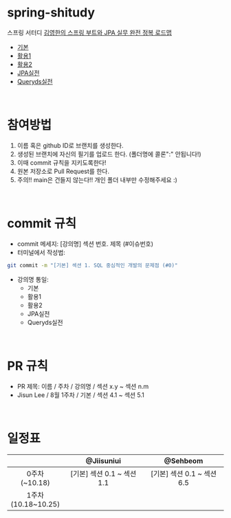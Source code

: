 # spring-shitudy
스프링 서터디
[김영한의 스프링 부트와 JPA 실무 완전 정복 로드맵](https://www.inflearn.com/roadmaps/149)
  - [기본](https://www.inflearn.com/course/ORM-JPA-Basic/dashboard)
  - [활용1](https://www.inflearn.com/course/%EC%8A%A4%ED%94%84%EB%A7%81%EB%B6%80%ED%8A%B8-JPA-%ED%99%9C%EC%9A%A9-1)
  - [활용2](https://www.inflearn.com/course/%EC%8A%A4%ED%94%84%EB%A7%81%EB%B6%80%ED%8A%B8-JPA-API%EA%B0%9C%EB%B0%9C-%EC%84%B1%EB%8A%A5%EC%B5%9C%EC%A0%81%ED%99%94)
  - [JPA실전](https://www.inflearn.com/course/%EC%8A%A4%ED%94%84%EB%A7%81-%EB%8D%B0%EC%9D%B4%ED%84%B0-JPA-%EC%8B%A4%EC%A0%84)
  - [Queryds실전](https://www.inflearn.com/course/Querydsl-%EC%8B%A4%EC%A0%84)

<br>

# 참여방법
1. 이름 혹은 github ID로 브랜치를 생성한다.
2. 생성된 브랜치에 자신의 필기를 업로드 한다. (폴더명에 콜론":" 안됩니다!)
3. 이때 commit 규칙을 지키도록한다!
4. 원본 저장소로 Pull Request를 한다. 
5. 주의!! main은 건들지 않는다!! 개인 폴더 내부만 수정해주세요 :)

<br>

# commit 규칙
- commit 메세지: [강의명] 섹션 번호. 제목 (#이슈번호)
- 터미널에서 작성법:
```bash
git commit -m "[기본] 섹션 1. SQL 중심적인 개발의 문제점 (#0)"
```
- 강의명 통일:
  - 기본
  - 활용1
  - 활용2
  - JPA실전
  - Queryds실전
  
 <br>
 
 # PR 규칙
- PR 제목: 이름 / 주차 / 강의명 / 섹션 x.y ~ 섹션 n.m
- Jisun Lee / 8월 1주차 / 기본 / 섹션 4.1 ~ 섹션 5.1

<br>

# 일정표
| |@Jiisuniui|@Sehbeom|
|:-:|:-:|:-:|
|0주차<br>(~10.18)|[기본] 섹션 0.1 ~ 섹션 1.1|[기본] 섹션 0.1 ~ 섹션 6.5 |
|1주차<br>(10.18~10.25)| | |
